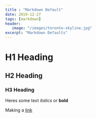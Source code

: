 ```yaml
---
title : "Markdown Default"
date: 2019-12-27
tags: [markdown]
header:
   image: "/images/toronto-skyline.jpg"
excerpt: "Markdown Defaults"
---
```


# H1 Heading
## H2 Heading
### H3 Heading

Heres some text *italics* or **bold**

Making a [link](https://github.com/vincent-terpstra/pool)
